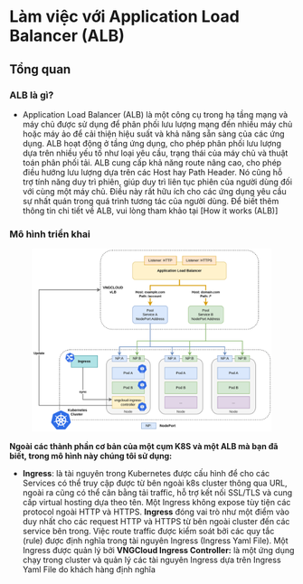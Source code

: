 # Làm việc với Application Load Balancer (ALB)

## Tổng quan <a href="#workingwithapplicationloadbalancer-alb-tongquan" id="workingwithapplicationloadbalancer-alb-tongquan"></a>

### ALB là gì? <a href="#workingwithapplicationloadbalancer-alb-alblagi" id="workingwithapplicationloadbalancer-alb-alblagi"></a>

* Application Load Balancer (ALB) là một công cụ trong hạ tầng mạng và máy chủ được sử dụng để phân phối lưu lượng mạng đến nhiều máy chủ hoặc máy ảo để cải thiện hiệu suất và khả năng sẵn sàng của các ứng dụng. ALB hoạt động ở tầng ứng dụng, cho phép phân phối lưu lượng dựa trên nhiều yếu tố như loại yêu cầu, trạng thái của máy chủ và thuật toán phân phối tải. ALB cung cấp khả năng route nâng cao, cho phép điều hướng lưu lượng dựa trên các Host hay Path Header. Nó cũng hỗ trợ tính năng duy trì phiên, giúp duy trì liên tục phiên của người dùng đối với cùng một máy chủ. Điều này rất hữu ích cho các ứng dụng yêu cầu sự nhất quán trong quá trình tương tác của người dùng. Để biết thêm thông tin chi tiết về ALB, vui lòng tham khảo tại \[How it works (ALB)]

### Mô hình triển khai <a href="#workingwithapplicationloadbalancer-alb-mohinhtrienkhai" id="workingwithapplicationloadbalancer-alb-mohinhtrienkhai"></a>

<figure><img src="../../../.gitbook/assets/vks_alb.png" alt=""><figcaption></figcaption></figure>

**Ngoài các thành phần cơ bản của một cụm K8S và một ALB mà bạn đã biết, trong mô hình này chúng tôi sử dụng:**

* **Ingress**: là tài nguyên trong Kubernetes được cấu hình để cho các Services có thể truy cập được từ bên ngoài k8s cluster thông qua URL, ngoài ra cũng có thể cân bằng tải traffic, hỗ trợ kết nối SSL/TLS và cung cấp virtual hosting dựa theo tên. Một Ingress không expose tùy tiện các protocol ngoài HTTP và HTTPS. **Ingress** đóng vai trò như một điểm vào duy nhất cho các request HTTP và HTTPS từ bên ngoài cluster đến các service bên trong. Việc route traffic được kiểm soát bởi các quy tắc (rule) được định nghĩa trong tài nguyên Ingress (Ingress Yaml File). Một Ingress được quản lý bởi **VNGCloud Ingress Controller:** là một ứng dụng chạy trong cluster và quản lý các tài nguyên Ingress dựa trên Ingress Yaml File do khách hàng định nghĩa
